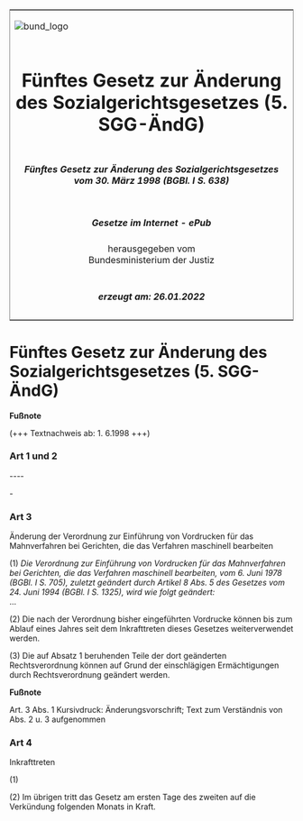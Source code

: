 <span id="DECKBLATT.html"></span>

<table border="0" frame="border" width="100%">

<tr valign="top">

<td align="left">

![bund\_logo](BfJ_2021_Web_de_de.gif)

</td>

<td align="right">

 

</td>

</tr>

<tr align="center" valign="middle">

<td colspan="2">

# Fünftes Gesetz zur Änderung des Sozialgerichtsgesetzes (5. SGG-ÄndG)

</td>

</tr>

<tr align="center" valign="middle">

<td colspan="2">

##### Fünftes Gesetz zur Änderung des Sozialgerichtsgesetzes vom 30. März 1998 (BGBl. I S. 638)

</td>

</tr>

<tr align="center" valign="middle">

<td colspan="2">

  
  

##### Gesetze im Internet - ePub  
  
herausgegeben vom  
Bundesministerium der Justiz

</td>

</tr>

<tr align="center" valign="bottom">

<td colspan="2">

  
  

##### erzeugt am: 26.01.2022

</td>

</tr>

</table>

<span id="BJNR063800998.html"></span>

# Fünftes Gesetz zur Änderung des Sozialgerichtsgesetzes (5. SGG-ÄndG)

<div>

  
**Fußnote**

<div class="jnhtml">

<div>

<div class="jurAbsatz">

(+++ Textnachweis ab: 1. 6.1998 +++)

</div>

</div>

</div>

</div>

<span id="BJNR063800998BJNE000100311.html"></span>

### Art 1 und 2  
\----

<div>

<div class="jnhtml">

<div>

<div class="jurAbsatz">

\-

</div>

</div>

</div>

</div>

<span id="BJNR063800998BJNE000200311.html"></span>

### Art 3  
Änderung der Verordnung zur Einführung von Vordrucken für das Mahnverfahren bei Gerichten, die das Verfahren maschinell bearbeiten

<div>

<div class="jnhtml">

<div>

<div class="jurAbsatz">

(1) <span style="font-style:italic;">Die Verordnung zur Einführung von
Vordrucken für das Mahnverfahren bei Gerichten, die das Verfahren
maschinell bearbeiten, vom 6. Juni 1978 (BGBl. I S. 705), zuletzt
geändert durch Artikel 8 Abs. 5 des Gesetzes vom 24. Juni 1994 (BGBl. I
S. 1325), wird wie folgt geändert:</span>  
...

</div>

<div class="jurAbsatz">

(2) Die nach der Verordnung bisher eingeführten Vordrucke können bis zum
Ablauf eines Jahres seit dem Inkrafttreten dieses Gesetzes
weiterverwendet werden.

</div>

<div class="jurAbsatz">

(3) Die auf Absatz 1 beruhenden Teile der dort geänderten
Rechtsverordnung können auf Grund der einschlägigen Ermächtigungen durch
Rechtsverordnung geändert werden.

</div>

</div>

</div>

</div>

<div>

  
**Fußnote**

<div class="jnhtml">

<div>

<div class="jurAbsatz">

Art. 3 Abs. 1 Kursivdruck: Änderungsvorschrift; Text zum Verständnis von
Abs. 2 u. 3 aufgenommen

</div>

</div>

</div>

</div>

<span id="BJNR063800998BJNE000300311.html"></span>

### Art 4  
Inkrafttreten

<div>

<div class="jnhtml">

<div>

<div class="jurAbsatz">

(1)

</div>

<div class="jurAbsatz">

(2) Im übrigen tritt das Gesetz am ersten Tage des zweiten auf die
Verkündung folgenden Monats in Kraft.

</div>

</div>

</div>

</div>
